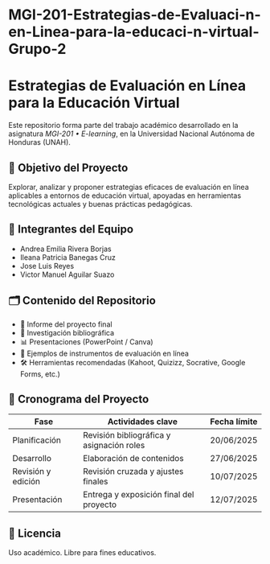 # MGI-201-Estrategias-de-Evaluaci-n-en-Linea-para-la-educaci-n-virtual-Grupo-2

# Estrategias de Evaluación en Línea para la Educación Virtual

Este repositorio forma parte del trabajo académico desarrollado en la asignatura *MGI-201 • E-learning*, en la Universidad Nacional Autónoma de Honduras (UNAH).

## 🎯 Objetivo del Proyecto

Explorar, analizar y proponer estrategias eficaces de evaluación en línea aplicables a entornos de educación virtual, apoyadas en herramientas tecnológicas actuales y buenas prácticas pedagógicas.

## 👥 Integrantes del Equipo

- Andrea Emilia Rivera Borjas  
- Ileana Patricia Banegas Cruz
- Jose Luis Reyes 
- Victor Manuel Aguilar Suazo 

## 🗂️ Contenido del Repositorio

- 📄 Informe del proyecto final  
- 🧠 Investigación bibliográfica  
- 📊 Presentaciones (PowerPoint / Canva)  
- 🧪 Ejemplos de instrumentos de evaluación en línea  
- 🛠️ Herramientas recomendadas (Kahoot, Quizizz, Socrative, Google Forms, etc.)

## 📅 Cronograma del Proyecto

| Fase                  | Actividades clave                         | Fecha límite |
|-----------------------|-------------------------------------------|--------------|
| Planificación         | Revisión bibliográfica y asignación roles | 20/06/2025   |
| Desarrollo            | Elaboración de contenidos                 | 27/06/2025   |
| Revisión y edición    | Revisión cruzada y ajustes finales        | 10/07/2025   |
| Presentación          | Entrega y exposición final del proyecto   | 12/07/2025   |

## 📌 Licencia

Uso académico. Libre para fines educativos.
